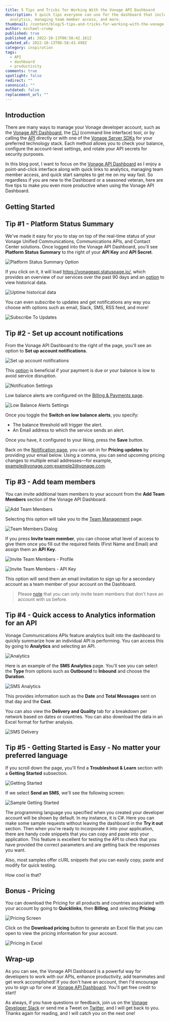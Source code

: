 ```yaml
---
title: 5 Tips and Tricks for Working With the Vonage API Dashboard
description: 5 quick tips everyone can use for the dashboard that includes
  analytics, managing team member access, and more.
thumbnail: /content/blog/5-tips-and-tricks-for-working-with-the-vonage-api-dashboard/tips-and-tricks.png
author: michael-crump
published: true
published_at: 2022-10-13T08:58:42.161Z
updated_at: 2022-10-13T08:58:43.498Z
category: inspiration
tags:
  - API
  - dashboard
  - productivity
comments: true
spotlight: false
redirect: ""
canonical: ""
outdated: false
replacement_url: ""
---
```

## Introduction

There are many ways to manage your Vonage developer account, such as the [Vonage API Dashboard](https://developer.vonage.com/), the [CLI](https://developer.vonage.com/tools) (command line interface) tool, or by calling the [API](https://developer.vonage.com/api/account) directly or with one of the [Vonage Server SDKs](https://developer.vonage.com/tools) for your preferred technology stack. Each method allows you to check your balance, configure the account-level settings, and rotate your API secrets for security purposes.

In this blog post, I want to focus on the [Vonage API Dashboard](https://developer.vonage.com/) as I enjoy a point-and-click interface along with quick links to analytics, managing team member access, and quick start samples to get me on my way fast. So regardless if you are new to the Dashboard or a seasoned veteran, here are five tips to make you even more productive when using the Vonage API Dashboard.

## Getting Started

## Tip #1 - Platform Status Summary

We've made it easy for you to stay on top of the real-time status of your Vonage Unified Communications, Communications APIs, and Contact Center solutions. Once logged into the Vonage API Dashboard, you'll see **Platform Status Summary** to the right of your **API Key** and **API Secret**. 

![Platform Status Summary Option](/content/blog/5-tips-and-tricks-for-working-with-the-vonage-api-dashboard/platformstatus.png "PlatformStatus.png")

If you click on it, it will load <https://vonageapi.statuspage.io/>, which provides an overview of our services over the past 90 days and an [option](https://vonageapi.statuspage.io/uptime) to view historical data. 

![Uptime historical data](/content/blog/5-tips-and-tricks-for-working-with-the-vonage-api-dashboard/updatehistory.png "UpdateHistory.png")

You can even subscribe to updates and get notifications any way you choose with options such as email, Slack, SMS, RSS feed, and more!

![Subscribe To Updates](/content/blog/5-tips-and-tricks-for-working-with-the-vonage-api-dashboard/subscribetoupdates.png "SubscribeToUpdates.png")

## Tip #2 - Set up account notifications

From the Vonage API Dashboard to the right of the page, you'll see an option to **Set up account notifications**. 

![Set up account notifications](/content/blog/5-tips-and-tricks-for-working-with-the-vonage-api-dashboard/setupnotifications.png "SetupNotifications.png")

This [option](https://dashboard.nexmo.com/settings?notifications=true) is beneficial if your payment is due or your balance is low to avoid service disruption.

![Notification Settings](/content/blog/5-tips-and-tricks-for-working-with-the-vonage-api-dashboard/notificationsettings.png "NotificationSettings.png")

Low balance alerts are configured on the [Billing & Payments page](https://dashboard.nexmo.com/billing-and-payments/alerts).

![Low Balance Alerts Settings](/content/blog/5-tips-and-tricks-for-working-with-the-vonage-api-dashboard/lowbalancealerts.png "LowBalanceAlerts.png")

Once you toggle the **Switch on low balance alerts**, you specify:

* The balance threshold will trigger the alert.
* An Email address to which the service sends an alert.

Once you have, it configured to your liking, press the **Save** button. 

Back on the [Notification page](https://dashboard.nexmo.com/settings?notifications=true), you can opt-in for **Pricing updates** by providing your email below. Using a comma, you can send upcoming pricing changes to multiple email addresses—for example, example@vonage.com;example2@vonage.com.

## Tip #3 - Add team members

You can invite additional team members to your account from the **Add Team Members** section of the Vonage API Dashboard. 

![Add Team Members](/content/blog/5-tips-and-tricks-for-working-with-the-vonage-api-dashboard/addteammembers.png "AddTeamMembers.png")

Selecting this option will take you to the [Team Management](https://dashboard.nexmo.com/users) page. 

![Team Members Dialog](/content/blog/5-tips-and-tricks-for-working-with-the-vonage-api-dashboard/teammembers.png "TeamMembers.png")

If you press **Invite team member**, you can choose what level of access to give them once you fill out the required fields (First Name and Email) and assign them an **API Key**. 

![Invite Team Members - Profile](/content/blog/5-tips-and-tricks-for-working-with-the-vonage-api-dashboard/inviteteammember.png "InviteTeamMember.png")

![Invite Team Members - API Key](/content/blog/5-tips-and-tricks-for-working-with-the-vonage-api-dashboard/assisgnapikey.png "AssisgnAPIKey.png")

This option will send them an email invitation to sign up for a secondary account as a team member of your account on the Dashboard. 

> Please [note](https://api.support.vonage.com/hc/en-us/articles/217542027-Adding-Team-Members-to-Your-Vonage-API-Account-Dashboard) that you can only invite team members that don't have an account with us before. 

## Tip #4 - Quick access to Analytics information for an API

Vonage Communications APIs feature analytics built into the dashboard to quickly summarize how an individual API is performing. You can access this by going to **Analytics** and selecting an API. 

![Analytics](/content/blog/5-tips-and-tricks-for-working-with-the-vonage-api-dashboard/analytics.png "Analytics.png")

Here is an example of the **SMS Analytics** page. You'll see you can select the **Type** from options such as **Outbound** to **Inbound** and choose the **Duration**. 

![SMS Analytics](/content/blog/5-tips-and-tricks-for-working-with-the-vonage-api-dashboard/smsanalytics.png "SMSAnalytics.png")

This provides information such as the **Date** and **Total Messages** sent on that day and the **Cost**.

You can also view the **Delivery and Quality** tab for a breakdown per network based on dates or countries. You can also download the data in an Excel format for further analysis.

![SMS Delivery](/content/blog/5-tips-and-tricks-for-working-with-the-vonage-api-dashboard/smsdelivery.png "SMSDelivery.png")

## Tip #5 - Getting Started is Easy - No matter your preferred language

If you scroll down the page, you'll find a **Troubleshoot & Learn** section with a **Getting Started** subsection. 

![Getting Started](/content/blog/5-tips-and-tricks-for-working-with-the-vonage-api-dashboard/getstarted.png "GetStarted.png")

If we select **Send an SMS**, we'll see the following screen:

![Sample Getting Started](/content/blog/5-tips-and-tricks-for-working-with-the-vonage-api-dashboard/samplegettingstarted.png "SampleGettingStarted.png")

The programming language you specified when you created your developer account will be shown by default. In my instance, it is C#. Here you can make some sample requests without leaving the dashboard in the **Try it out** section. Then when you're ready to incorporate it into your application, there are handy code snippets that you can copy and paste into your application. This feature is excellent for testing the API to check that you have provided the correct parameters and are getting back the responses you want.

Also, most samples offer cURL snippets that you can easily copy, paste and modify for quick testing.

How cool is that?

## Bonus - Pricing

You can download the Pricing for all products and countries associated with your account by going to **Quicklinks**, then **Billing**, and selecting **Pricing**:

![Pricing Screen](/content/blog/5-tips-and-tricks-for-working-with-the-vonage-api-dashboard/pricing.png "Pricing.png")

Click on the **Download pricing** button to generate an Excel file that you can open to view the pricing information for your account. 

![Pricing in Excel](/content/blog/5-tips-and-tricks-for-working-with-the-vonage-api-dashboard/excelpricing.png "ExcelPricing.png")

## Wrap-up

As you can see, the Vonage API Dashboard is a powerful way for developers to work with our APIs, enhance productivity, add teammates and get work accomplished! If you don't have an account, then I'd encourage you to sign up for one at [Vonage API Dashboard](https://developer.vonage.com/). You'll get free credit to start! 

As always, if you have questions or feedback, join us on the [Vonage Developer Slack](https://developer.vonage.com/community/slack) or send me a Tweet on [Twitter](https://twitter.com/mbcrump), and I will get back to you. Thanks again for reading, and I will catch you on the next one!
